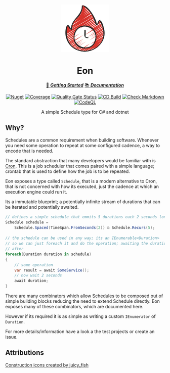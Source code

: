 ﻿<!-- markdownlint-disable MD033 MD041 -->
<div align="center">

<img src="schedule-icon.png" alt="Eon" width="150px"/>

# Eon

[:running: **_Getting Started_**](https://bmazzarol.github.io/Eon/articles/getting-started.html)
[:books: **_Documentation_**](https://bmazzarol.github.io/Eon)

[![Nuget](https://img.shields.io/nuget/v/eon)](https://www.nuget.org/packages/eon/)
[![Coverage](https://sonarcloud.io/api/project_badges/measure?project=bmazzarol_Eon&metric=coverage)](https://sonarcloud.io/summary/new_code?id=bmazzarol_Eon)
[![Quality Gate Status](https://sonarcloud.io/api/project_badges/measure?project=bmazzarol_Eon&metric=alert_status)](https://sonarcloud.io/summary/new_code?id=bmazzarol_Eon)
[![CD Build](https://github.com/bmazzarol/eon/actions/workflows/cd-build.yml/badge.svg)](https://github.com/bmazzarol/eon/actions/workflows/cd-build.yml)
[![Check Markdown](https://github.com/bmazzarol/eon/actions/workflows/check-markdown.yml/badge.svg)](https://github.com/bmazzarol/eon/actions/workflows/check-markdown.yml)
[![CodeQL](https://github.com/bmazzarol/eon/actions/workflows/codeql.yml/badge.svg)](https://github.com/bmazzarol/eon/actions/workflows/codeql.yml)

A simple Schedule type for C# and dotnet

</div>

## Why?

Schedules are a common requirement when building software. Whenever you need
some operation to repeat at some configured cadence, a way to encode that is
needed.

The standard abstraction that many developers would be familiar with
is [Cron](https://en.wikipedia.org/wiki/Cron). This is a job scheduler that
comes paired with a simple language; crontab that is used to define how the
job is to be repeated.

Eon exposes a type called `Schedule`, that is a modern alternative
to Cron, that is not concerned with how its executed, just the cadence at which
an execution engine could run it.

Its a immutable blueprint; a potentially infinite stream of durations that
can be iterated and potentially awaited.

```csharp
// defines a simple schedule that emmits 5 durations each 2 seconds long
Schedule schedule = 
    Schedule.Spaced(TimeSpan.FromSeconds(2)) & Schedule.Recurs(5);

// the schedule can be used in any way; its an IEnumerable<Duration>
// so we can just foreach it and do the operation; awaiting the durations
// after
foreach(Duration duration in schedule)
{
    // some operation
    var result = await SomeService();
    // now wait 2 seconds
    await duration;
}
```

There are many combinators which allow Schedules to be composed out of simple
building blocks reducing the need to extend Schedule directly. Eon
exposes many of these combinators, which are documented here.

However if its required it is as simple as writing a custom `IEnumerator` of
`Duration`.

For more details/information have a look a the test projects or create an issue.

## Attributions

[Construction icons created by juicy_fish](https://www.flaticon.com/free-icons/construction)
